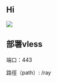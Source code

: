 ## Hi
[![](https://www.herokucdn.com/deploy/button.png)](https://heroku.com/deploy?template=https://github.com/iPad5588/xrayku.git)

## 部署vless

端口：443

路徑（path）: /ray



